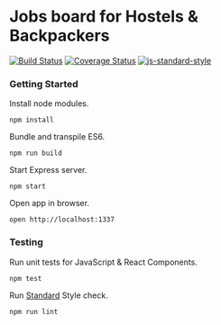 # Jobs board for Hostels & Backpackers

[![Build Status](https://snap-ci.com/hzhu/weworkhostels-v2/branch/master/build_image)](https://snap-ci.com/hzhu/weworkhostels-v2/branch/master)
[![Coverage Status](https://coveralls.io/repos/hzhu/weworkhostels-v2/badge.svg?branch=master&service=github)](https://coveralls.io/github/hzhu/weworkhostels-v2?branch=master)
[![js-standard-style](https://img.shields.io/badge/code%20style-standard-brightgreen.svg)](http://standardjs.com/)

### Getting Started
Install node modules.
```
npm install
```

Bundle and transpile ES6.
```
npm run build
```

Start Express server.
```
npm start
```

Open app in browser.
```
open http://localhost:1337
```

### Testing
Run unit tests for JavaScript & React Components.
```
npm test
```

Run [Standard](https://github.com/feross/standard) Style check.
```
npm run lint
```